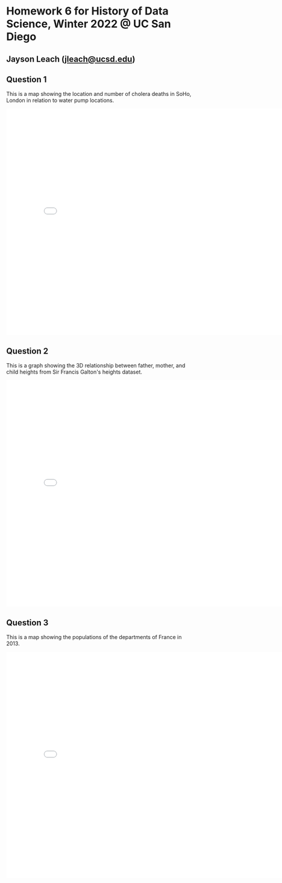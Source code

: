 # Homework 6 for History of Data Science, Winter 2022 @ UC San Diego
## Jayson Leach (jleach@ucsd.edu)

## Question 1
This is a map showing the location and number of cholera deaths in SoHo, London in relation to water pump locations.
<iframe src='snow-map.html' width=800 height=600 frameBorder=0></iframe>

## Question 2
This is a graph showing the 3D relationship between father, mother, and child heights from Sir Francis Galton's heights dataset.
<iframe src='galton-fig.html' width=800 height=600 frameBorder=0></iframe>

## Question 3
This is a map showing the populations of the departments of France in 2013.
<iframe src='france-fig.html' width=800 height=600 frameBorder=0></iframe>
